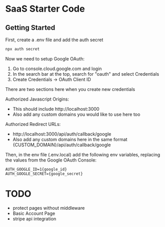 # SaaS Starter Code

## Getting Started

First, create a .env file and add the auth secret

```bash
npx auth secret
```

Now we need to setup Google OAuth:

1. Go to console.cloud.google.com and login
2. In the search bar at the top, search for "oauth" and select Credentials
3. Create Credentials -> OAuth Client ID

There are two sections here when you create new credentials

Authorized Javascript Origins:
- This should include http://localhost:3000
- Also add any custom domains you would like to use here too

Authorized Redirect URLs:
- http://localhost:3000/api/auth/callback/google
- Also add any custom domains here in the same format {CUSTOM_DOMAIN}/api/auth/callback/google

Then, in the env file (.env.local) add the following env variables, replacing the values from the Google OAuth Console:

```
AUTH_GOOGLE_ID=1{google_id}
AUTH_GOOGLE_SECRET={google_secret}
```


# TODO
- protect pages without middleware
- Basic Account Page
- stripe api integration